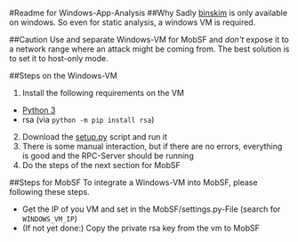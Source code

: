 #Readme for Windows-App-Analysis
##Why
Sadly [binskim](https://www.nuget.org/packages/Microsoft.CodeAnalysis.BinSkim/) is only available on windows. So even for static analysis, a windows VM is required.

##Caution
Use and separate Windows-VM for MobSF and *don't* expose it to a network range where an attack might be coming from. The best solution is to set it to host-only mode.

##Steps on the Windows-VM
1. Install the following requirements on the VM
  * [Python 3](https://www.python.org/downloads/)
  * rsa (via `python -m pip install rsa`)
2. Download the [setup.py](https://raw.githubusercontent.com/DominikSchlecht/Mobile-Security-Framework-MobSF/master/install/windows/setup.py) script and run it
3. There is some manual interaction, but if there are no errors, everything is good and the RPC-Server should be running
4. Do the steps of the next section for MobSF

##Steps for MobSF
To integrate a Windows-VM into MobSF, please following these steps.
* Get the IP of you VM and set in the MobSF/settings.py-File (search for `WINDOWS_VM_IP`)
* (If not yet done:) Copy the private rsa key from the vm to MobSF
